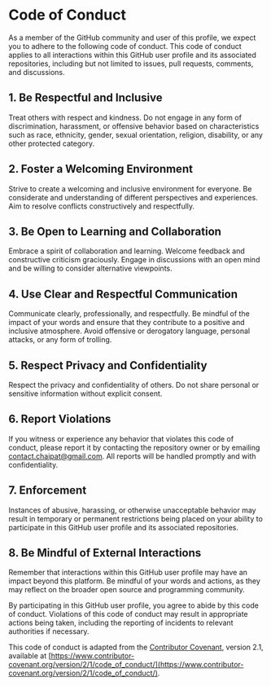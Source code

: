 # Code of Conduct

As a member of the GitHub community and user of this profile, we expect you to adhere to the following code of conduct. This code of conduct applies to all interactions within this GitHub user profile and its associated repositories, including but not limited to issues, pull requests, comments, and discussions.

## 1. Be Respectful and Inclusive

Treat others with respect and kindness. Do not engage in any form of discrimination, harassment, or offensive behavior based on characteristics such as race, ethnicity, gender, sexual orientation, religion, disability, or any other protected category.

## 2. Foster a Welcoming Environment

Strive to create a welcoming and inclusive environment for everyone. Be considerate and understanding of different perspectives and experiences. Aim to resolve conflicts constructively and respectfully.

## 3. Be Open to Learning and Collaboration

Embrace a spirit of collaboration and learning. Welcome feedback and constructive criticism graciously. Engage in discussions with an open mind and be willing to consider alternative viewpoints.

## 4. Use Clear and Respectful Communication

Communicate clearly, professionally, and respectfully. Be mindful of the impact of your words and ensure that they contribute to a positive and inclusive atmosphere. Avoid offensive or derogatory language, personal attacks, or any form of trolling.

## 5. Respect Privacy and Confidentiality

Respect the privacy and confidentiality of others. Do not share personal or sensitive information without explicit consent.

## 6. Report Violations

If you witness or experience any behavior that violates this code of conduct, please report it by contacting the repository owner or by emailing [contact.chaipat@gmail.com](mailto:contact.chaipat@gmail.com). All reports will be handled promptly and with confidentiality.

## 7. Enforcement

Instances of abusive, harassing, or otherwise unacceptable behavior may result in temporary or permanent restrictions being placed on your ability to participate in this GitHub user profile and its associated repositories.

## 8. Be Mindful of External Interactions

Remember that interactions within this GitHub user profile may have an impact beyond this platform. Be mindful of your words and actions, as they may reflect on the broader open source and programming community.

By participating in this GitHub user profile, you agree to abide by this code of conduct. Violations of this code of conduct may result in appropriate actions being taken, including the reporting of incidents to relevant authorities if necessary.

This code of conduct is adapted from the [Contributor Covenant](https://www.contributor-covenant.org), version 2.1, available at [https://www.contributor-covenant.org/version/2/1/code_of_conduct/](https://www.contributor-covenant.org/version/2/1/code_of_conduct/).

